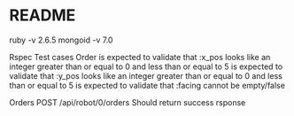 # README
ruby -v 2.6.5
mongoid -v 7.0
	
Rspec Test cases
Order
  is expected to validate that :x_pos looks like an integer greater than or equal to 0 and less than or equal to 5
  is expected to validate that :y_pos looks like an integer greater than or equal to 0 and less than or equal to 5
  is expected to validate that :facing cannot be empty/false

Orders
  POST /api/robot/0/orders
    Should return success rsponse
